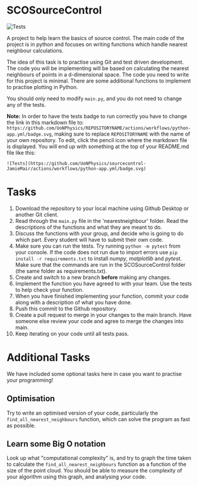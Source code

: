# SCOSourceControl
![Tests](https://github.com/JamieMair/SCOSourceControl/actions/workflows/python-app.yml/badge.svg)

A project to help learn the basics of source control. The main code of the project is in python and focuses on writing functions which handle nearest neighbour calculations.

The idea of this task is to practise using Git and test driven development. The code you will be implementing will be based on calculating the nearest neighbours of points in a d-dimensional space. The code you need to write for this project is minimal. There are some additional functions to implement to practise plotting in Python.

You should only need to modify `main.py`, and you do not need to change any of the tests.

**Note:** In order to have the tests badge to run correctly you have to change the link in this markdown file to: `https://github.com/UoNPhysics/REPOSITORYNAME/actions/workflows/python-app.yml/badge.svg`, making sure to replace `REPOSITORYNAME` with the name of your own repository. To edit, click the pencil icon where the markdown file is displayed. You will end up with something at the top of your README.md file like this:
```
![Tests](https://github.com/UoNPhysics/sourcecontrol-JamieMair/actions/workflows/python-app.yml/badge.svg)
```


# Tasks

1. Download the repository to your local machine using Github Desktop or another Git client.
2. Read through the `main.py` file in the 'nearestneighbour' folder. Read the descriptions of the functions and what they are meant to do.
3. Discuss the functions with your group, and decide who is going to do which part. Every student will have to submit their own code.
4. Make sure you can run the tests. Try running `python -m pytest` from your console. If the code does not run due to import errors use `pip install -r requirements.txt` to install *numpy*, *matplotlib* and *pytest*. Make sure that the commands are run in the SCOSourceControl folder (the same folder as requirements.txt).
5. Create and switch to a new branch **before** making any changes.
6. Implement the function you have agreed to with your team. Use the tests to help check your function.
7. When you have finished implementing your function, commit your code along with a description of what you have done.
8. Push this commit to the Github repository.
9. Create a pull request to merge in your changes to the main branch. Have someone else review your code and agree to merge the changes into main.
10. Keep iterating on your code until all tests pass.

# Additional Tasks

We have included some optional tasks here in case you want to practise your programming!

## Optimisation
Try to write an optimised version of your code, particularly the `find_all_nearest_neighbours` function, which can solve the program as fast as possible.

## Learn some Big O notation
Look up what "computational complexity" is, and try to graph the time taken to calculate the `find_all_nearest_neighbours` function as a function of the size of the point cloud. You should be able to measure the complexity of your algorithm using this graph, and analysing your code.